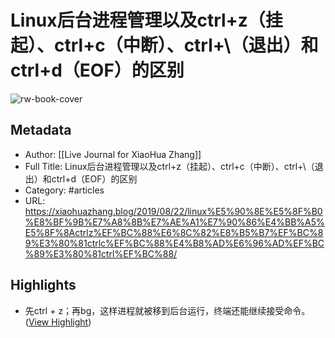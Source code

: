 # Linux后台进程管理以及ctrl+z（挂起）、ctrl+c（中断）、ctrl+\（退出）和ctrl+d（EOF）的区别

![rw-book-cover](https://xiaohuazhang.files.wordpress.com/2019/07/cropped-cn12510.jpg?w=200)

## Metadata
- Author: [[Live Journal for XiaoHua Zhang]]
- Full Title: Linux后台进程管理以及ctrl+z（挂起）、ctrl+c（中断）、ctrl+\（退出）和ctrl+d（EOF）的区别
- Category: #articles
- URL: https://xiaohuazhang.blog/2019/08/22/linux%E5%90%8E%E5%8F%B0%E8%BF%9B%E7%A8%8B%E7%AE%A1%E7%90%86%E4%BB%A5%E5%8F%8Actrlz%EF%BC%88%E6%8C%82%E8%B5%B7%EF%BC%89%E3%80%81ctrlc%EF%BC%88%E4%B8%AD%E6%96%AD%EF%BC%89%E3%80%81ctrl%EF%BC%88/

## Highlights
- 先ctrl + z；再bg，这样进程就被移到后台运行，终端还能继续接受命令。 ([View Highlight](https://read.readwise.io/read/01h0pqg0rsrfnf1r3r418qwa37))
